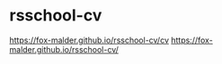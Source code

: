 # rsschool-cv
https://fox-malder.github.io/rsschool-cv/cv
https://fox-malder.github.io/rsschool-cv/
